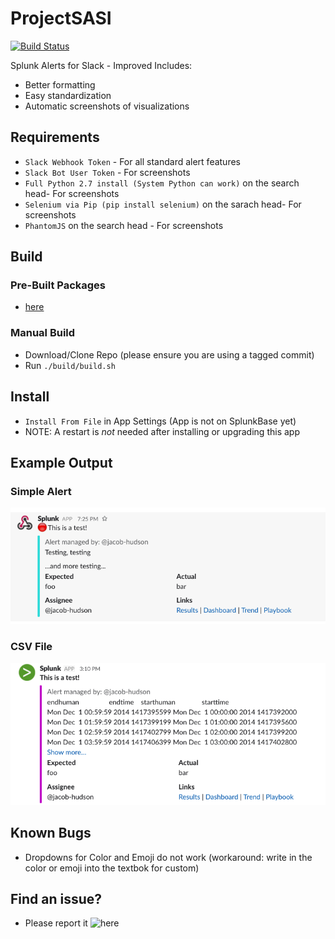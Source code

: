 # ProjectSASI

[![Build Status](https://travis-ci.org/jacob-hudson/ProjectSASI.svg?branch=master)](https://travis-ci.org/jacob-hudson/ProjectSASI)

Splunk Alerts for Slack - Improved
Includes:
- Better formatting
- Easy standardization
- Automatic screenshots of visualizations

## Requirements
- `Slack Webhook Token` - For all standard alert features
- `Slack Bot User Token` - For screenshots
- `Full Python 2.7 install (System Python can work)` on the search head- For screenshots
- `Selenium via Pip (pip install selenium)` on the sarach head- For screenshots
- `PhantomJS` on the search head - For screenshots

## Build
### Pre-Built Packages
- [here](https://github.com/jacob-hudson/ProjectSASI/releases)

### Manual Build
- Download/Clone Repo (please ensure you are using a tagged commit)
- Run `./build/build.sh`

## Install
- `Install From File` in App Settings (App is not on SplunkBase yet)
- NOTE:  A restart is *not* needed after installing or upgrading this app

## Example Output
### Simple Alert
![Example Slack Alerts](https://github.com/jacob-hudson/ProjectSASI/blob/master/data/img/example.png?raw=true "Example Slack Alerts")

### CSV File
![Example Slack Alerts](https://github.com/jacob-hudson/ProjectSASI/blob/master/data/img/example_csv.png?raw=true "Example Slack Alerts - CSV")

## Known Bugs
- Dropdowns for Color and Emoji do not work (workaround: write in the color or emoji into the textbok for custom)

## Find an issue?
- Please report it ![here](https://github.com/jacob-hudson/ProjectSASI/issues/new "here")
